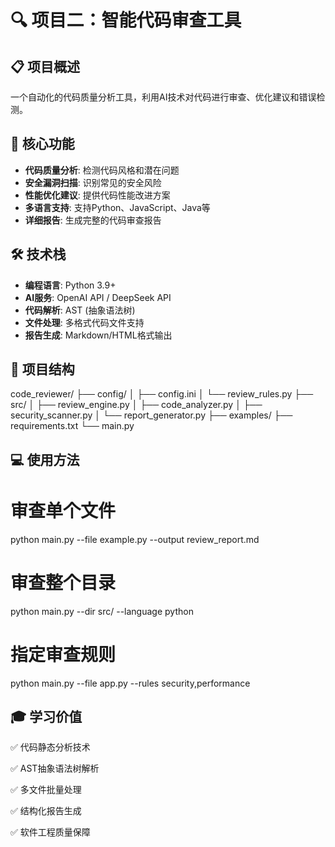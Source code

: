 # 🔍 项目二：智能代码审查工具

## 📋 项目概述
一个自动化的代码质量分析工具，利用AI技术对代码进行审查、优化建议和错误检测。

## 🎯 核心功能
- **代码质量分析**: 检测代码风格和潜在问题
- **安全漏洞扫描**: 识别常见的安全风险
- **性能优化建议**: 提供代码性能改进方案
- **多语言支持**: 支持Python、JavaScript、Java等
- **详细报告**: 生成完整的代码审查报告

## 🛠️ 技术栈
- **编程语言**: Python 3.9+
- **AI服务**: OpenAI API / DeepSeek API
- **代码解析**: AST (抽象语法树)
- **文件处理**: 多格式代码文件支持
- **报告生成**: Markdown/HTML格式输出

## 📁 项目结构
code_reviewer/
├── config/
│ ├── config.ini
│ └── review_rules.py
├── src/
│ ├── review_engine.py
│ ├── code_analyzer.py
│ ├── security_scanner.py
│ └── report_generator.py
├── examples/
├── requirements.txt
└── main.py

## 💻 使用方法
# 审查单个文件
python main.py --file example.py --output review_report.md

# 审查整个目录
python main.py --dir src/ --language python

# 指定审查规则
python main.py --file app.py --rules security,performance

## 🎓 学习价值
✅ 代码静态分析技术

✅ AST抽象语法树解析

✅ 多文件批量处理

✅ 结构化报告生成

✅ 软件工程质量保障